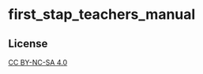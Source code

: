 # first_stap_teachers_manual

## License
[CC BY-NC-SA 4.0](https://creativecommons.org/licenses/by-nc-sa/4.0/deed.ja)
